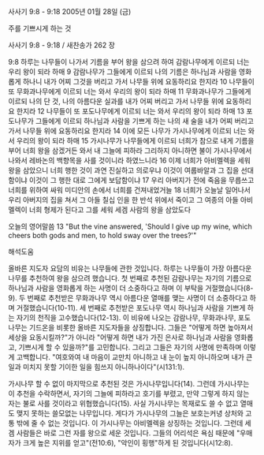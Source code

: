사사기 9:8 - 9:18 
2005년 01월 28일 (금)

주를 기쁘시게 하는 것



사사기 9:8 - 9:18 / 새찬송가 262 장


9:8 하루는 나무들이 나가서 기름을 부어 왕을 삼으려 하여 감람나무에게 이르되 너는 우리 왕이 되라 하매 9 감람나무가 그들에게 이르되 나의 기름은 하나님과 사람을 영화롭게 하나니 내가 어찌 그것을 버리고 가서 나무들 위에 요동하리요 한지라 10 나무들이 또 무화과나무에게 이르되 너는 와서 우리의 왕이 되라 하매 11 무화과나무가 그들에게 이르되 나의 단 것, 나의 아름다운 실과를 내가 어찌 버리고 가서 나무들 위에 요동하리요 한지라 12 나무들이 또 포도나무에게 이르되 너는 와서 우리의 왕이 되라 하매 13 포도나무가 그들에게 이르되 하나님과 사람을 기쁘게 하는 나의 새 술을 내가 어찌 버리고 가서 나무들 위에 요동하리요 한지라 14 이에 모든 나무가 가시나무에게 이르되 너는 와서 우리의 왕이 되라 하매 15 가시나무가 나무들에게 이르되 너희가 참으로 내게 기름을 부어 너희 왕을 삼겠거든 와서 내 그늘에 피하라 그리하지 아니하면 불이 가시나무에서 나와서 레바논의 백향목을 사를 것이니라 하였느니라 16 이제 너희가 아비멜렉을 세워 왕을 삼았으니 너희 행한 것이 과연 진실하고 의로우냐 이것이 여룹바알과 그 집을 선대함이냐 이것이 그 행한 대로 그에게 보답함이냐 17 우리 아버지가 전에 죽음을 무릅쓰고 너희를 위하여 싸워 미디안의 손에서 너희를 건져내었거늘 18 너희가 오늘날 일어나서 우리 아버지의 집을 쳐서 그 아들 칠십 인을 한 반석 위에서 죽이고 그 여종의 아들 아비멜렉이 너희 형제가 된다고 그를 세워 세겜 사람의 왕을 삼았도다

오늘의 영어말씀
13 "But the vine answered, 'Should I give up my wine, which cheers both gods and men, to hold sway over the trees?'"

해석도움





올바른 지도자
요담의 비유는 나무들에 관한 것입니다. 하루는 나무들이 가장 아름다운 나무를 추천하여 왕을 삼으려 했습니다. 첫 번째로 추천된 감람나무는 자기의 기름으로 하나님과 사람을 영화롭게 하는 사명이 더 소중하다고 하며 이 부탁을 거절했습니다(8-9). 두 번째로 추천받은 무화과나무 역시 아름다운 열매를 맺는 사명이 더 소중하다고 하며 거절했습니다(10-11). 세 번째로 추천받은 포도나무 역시 하나님과 사람을 기쁘게 하는 자기의 천직을 고수했습니다(12-13). 이 비유에 나오는 감람나무, 무화과나무, 포도나무는 기드온을 비롯한 올바른 지도자들을 상징합니다. 그들은 "어떻게 하면 높아져서 세상을 요동시킬까?"가 아니라 "어떻게 하면 내가 가진 은사로 하나님과 사람을 영화롭고, 기쁘시게 할 수 있을까?"를 고민합니다. 그리고 그들은 자기의 사명에 만족하며 이렇게 고백합니다. "여호와여 내 마음이 교만치 아니하고 내 눈이 높지 아니하오며 내가 큰일과 미치지 못할 기이한 일을 힘쓰지 아니하나이다"(시131:1).  

가시나무
할 수 없이 마지막으로 추천된 것은 가시나무입니다(14). 그런데 가시나무는 이 추천을 수락하면서, 자기의 그늘에 피하라고 호기를 부렸고, 만약 그렇게 하지 않는 자는 불로 사를 것이라고 위협했습니다(15). 사실 가시나무는 목재로도 쓸 수 없고 열매도 맺지 못하는 쓸모없는 나무입니다. 게다가 가시나무의 그늘은 보호는커녕 상처와 고통 밖에 줄 수 없는 것입니다. 이 가시나무는 아비멜렉을 상징하는 것입니다. 그런데 세겜 사람들은 바로 그런 자를 왕으로 세운 것입니다. 그들의 어리석은 욕심 때문에 "우매자가 크게 높은 지위를 얻고"(전10:6), "악인이 횡행"하게 된 것입니다(시12:8).